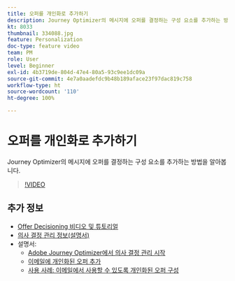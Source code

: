```yaml
---
title: 오퍼를 개인화로 추가하기
description: Journey Optimizer의 메시지에 오퍼를 결정하는 구성 요소를 추가하는 방법을 알아봅니다.
kt: 8033
thumbnail: 334088.jpg
feature: Personalization
doc-type: feature video
team: PM
role: User
level: Beginner
exl-id: 4b3719de-804d-47e4-80a5-93c9ee1dc09a
source-git-commit: 4e7a0aadefdc9b48b189aface23f97dac819c758
workflow-type: ht
source-wordcount: '110'
ht-degree: 100%

---
```


# 오퍼를 개인화로 추가하기

Journey Optimizer의 메시지에 오퍼를 결정하는 구성 요소를 추가하는 방법을 알아봅니다.

>[!VIDEO](https://video.tv.adobe.com/v/334088?quality=12)

## 추가 정보

* [Offer Decisioning 비디오 및 튜토리얼](https://experienceleague.adobe.com/docs/offer-decisioning-learn/tutorials/overview.html?lang=ko)
* [의사 결정 관리 정보(설명서)](https://experienceleague.adobe.com/docs/journey-optimizer/using/offer-decisioniong/get-started/starting-offer-decisioning.html?lang=ko)
* 설명서:
   * [Adobe Journey Optimizer에서 의사 결정 관리 시작](https://experienceleague.adobe.com/docs/journey-optimizer/using/offer-decisioniong/get-started/starting-offer-decisioning.html?lang=ko)
   * [이메일에 개인화된 오퍼 추가](https://experienceleague.adobe.com/docs/journey-optimizer/using/personalization/deliver-personalized-offers.html?lang=ko)
   * [사용 사례: 이메일에서 사용할 수 있도록 개인화된 오퍼 구성](https://experienceleague.adobe.com/docs/journey-optimizer/using/offer-decisioniong/get-started/offers-e2e.html?lang=ko)
